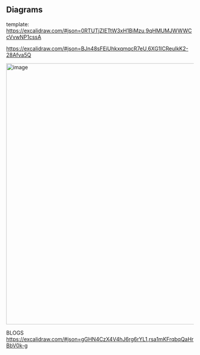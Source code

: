 ## Diagrams

template: https://excalidraw.com/#json=0RTUTjZIETtW3xH1BiMzu,9qHMUMJWWWCcVvwNP1cssA

https://excalidraw.com/#json=BJn48sFEiUhkxqmqcR7eU,6XG1ICReulkK2-28Afva5Q

<img width="699" alt="image" src="https://github.com/abap2UI5/abap2UI5-documentation/assets/102328295/82079ca5-babc-44f8-8183-ced7324cfe03">


BLOGS
https://excalidraw.com/#json=gGHN4CzX4V4hJ6rg6rYL1,rsa1mKFrqbqQaHrBbV0k-g
